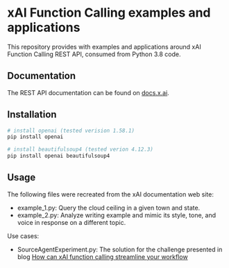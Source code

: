  
# xAI Function Calling examples and applications

This repository provides with examples and applications around xAI Function Calling REST API, consumed from Python 3.8 code. 

## Documentation

The REST API documentation can be found on [docs.x.ai](https://docs.x.ai/docs/overview).

## Installation

```sh
# install openai (tested verision 1.58.1)
pip install openai

# install beautifulsoup4 (tested verion 4.12.3)
pip install openai beautifulsoup4
```

## Usage

The following files were recreated from the xAI documentation web site:
- example_1.py: Query the cloud ceiling in a given town and state.
- example_2.py: Analyze writing example and mimic its style, tone, and voice in response on a different topic.

Use cases:
- SourceAgentExperiment.py: The solution for the challenge presented in blog [How can xAI function calling streamline your workflow](https://www.aton-x.com/post/how-can-xai-function-calling-streamline-your-workflow)
